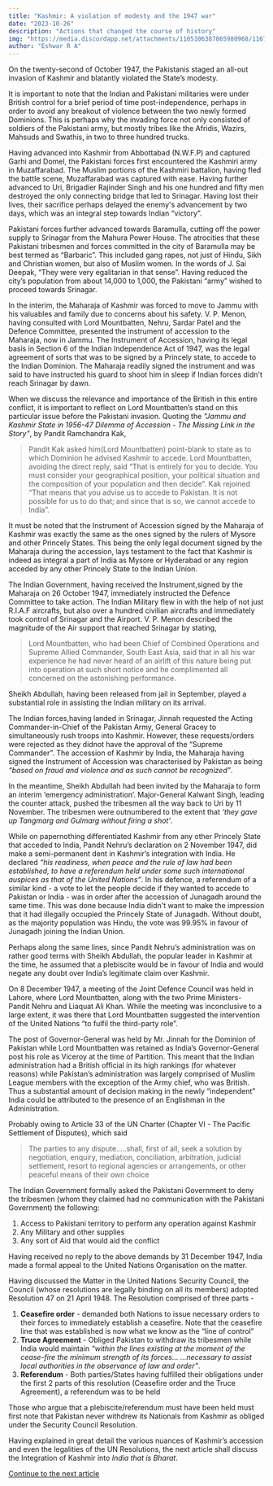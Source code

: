 ```yaml
---
title: "Kashmir: A violation of modesty and the 1947 war"
date: "2023-10-26"
description: "Actions that changed the course of history"
img: "https://media.discordapp.net/attachments/1105106387865980968/1167137202912899122/Indian_soldiers_fighting_in_1947_war.png"
author: "Eshwar R A"
---
```


On the twenty-second of October 1947, the Pakistanis staged an all-out invasion of Kashmir and blatantly violated the State’s modesty.

It is important to note that the Indian and Pakistani militaries were under British control for a brief period of time post-independence, perhaps in order to avoid any breakout of violence between the two newly formed Dominions. This is perhaps why the invading force not only consisted of soldiers of the Pakistani army, but mostly tribes like the Afridis, Wazirs, Mahsuds and Swathis, in two to three hundred trucks.

Having advanced into Kashmir from Abbottabad (N.W.F.P) and captured Garhi and Domel, the Pakistani forces first encountered the Kashmiri army in Muzaffarabad. The Muslim portions of the Kashmiri battalion, having fled the battle scene, Muzaffarabad was captured with ease. Having further advanced to Uri, Brigadier Rajinder Singh and his one hundred and fifty men destroyed the only connecting bridge that led to Srinagar. Having lost their lives, their sacrifice perhaps delayed the enemy's advancement by two days, which was an integral step towards Indian “victory”.

Pakistani forces further advanced towards Baramulla, cutting off the power supply to Srinagar from the Mahura Power House. The atrocities that these Pakistani tribesmen and forces committed in the city of Baramulla may be best termed as “Barbaric”. This included gang rapes, not just of Hindu, Sikh and Christian women, but also of Muslim women. In the words of J. Sai Deepak, “They were very egalitarian in that sense”. Having reduced the city’s population from about 14,000 to 1,000, the Pakistani “army” wished to proceed towards Srinagar.

In the interim, the Maharaja of Kashmir was forced to move to Jammu with his valuables and family due to concerns about his safety. V. P. Menon, having consulted with Lord Mountbatten, Nehru, Sardar Patel and the Defence Committee, presented the instrument of accession to the Maharaja, now in Jammu. The Instrument of Accession, having its legal basis in Section 6 of the Indian Independence Act of 1947, was the legal agreement of sorts that was to be signed by a Princely state, to accede to the Indian Dominion. The Maharaja readily signed the instrument and was said to have instructed his guard to shoot him in sleep if Indian forces didn't reach Srinagar by dawn.

When we discuss the relevance and importance of the British in this entire conflict, it is important to reflect on Lord Mountbatten’s stand on this particular issue before the Pakistani invasion. Quoting the *"Jammu and Kashmir State in 1956-47 Dilemma of Accession - The Missing Link in the Story"*, by Pandit Ramchandra Kak,

> Pandit Kak asked him(Lord Mountbatten) point-blank to state as to which Dominion he advised Kashmir to accede. Lord Mountbatten, avoiding the direct reply, said “That is entirely for you to decide. You must consider your geographical position, your political situation and the composition of your population and then decide”. Kak rejoined “That means that you advise us to accede to Pakistan. It is not possible for us to do that; and since that is so, we cannot accede to India”.

It must be noted that the Instrument of Accession signed by the Maharaja of Kashmir was exactly the same as the ones signed by the rulers of Mysore and other Princely States. This being the only legal document signed by the Maharaja during the accession, lays testament to the fact that Kashmir is indeed as integral a part of India as Mysore or Hyderabad or any region acceded by any other Princely State to the Indian Union.

The Indian Government, having received the Instrument,signed by the Maharaja on 26 October 1947, immediately instructed the Defence Committee to take action. The Indian Military flew in with the help of not just R.I.A.F aircrafts, but also over a hundred civilian aircrafts and immediately took control of Srinagar and the Airport. V. P. Menon described the magnitude of the Air support that reached Srinagar by stating,

> Lord Mountbatten, who had been Chief of Combined Operations and Supreme Allied Commander, South East Asia, said that in all his war experience he had never heard of an airlift of this nature being put into operation at such short notice and he complimented all concerned on the astonishing performance.

Sheikh Abdullah, having been released from jail in September, played a substantial role in assisting the Indian military on its arrival.

The Indian forces,having landed in Srinagar, Jinnah requested the Acting Commander-in-Chief of the Pakistan Army, General Gracey to simultaneously rush troops into Kashmir. However, these requests/orders were rejected as they didnot have the approval of the “Supreme Commander”. The accession of Kashmir by India, the Maharaja having signed the Instrument of Accession was characterised by Pakistan as being *“based on fraud and violence and as such cannot be recognized”*.

In the meantime, Sheikh Abdullah had been invited by the Maharaja to form an interim ‘emergency administration’. Major-General Kalwant Singh, leading the counter attack, pushed the tribesmen all the way back to Uri by 11 November. The tribesmen were outnumbered to the extent that *‘they gave up Tangmarg and Gulmarg without firing a shot’*.

While on papernothing differentiated Kashmir from any other Princely State that acceded to India, Pandit Nehru’s declaration on 2 November 1947, did make a semi-permanent dent in Kashmir’s integration with India. He declared *“his readiness, when peace and the rule of law had been established, to have a referendum held under some such international auspices as that of the United Nations”*. In his defence, a referendum of a similar kind - a vote to let the people decide if they wanted to accede to Pakistan or India - was in order after the accession of Junagadh around the same time. This was done because India didn't want to make the impression that it had illegally occupied the Princely State of Junagadh. Without doubt, as the majority population was Hindu, the vote was 99.95% in favour of Junagadh joining the Indian Union.

Perhaps along the same lines, since Pandit Nehru’s administration was on rather good terms with Sheikh Abdullah, the popular leader in Kashmir at the time, he assumed that a plebiscite would be in favour of India and would negate any doubt over India’s legitimate claim over Kashmir.

On 8 December 1947, a meeting of the Joint Defence Council was held in Lahore, where Lord Mountbatten, along with the two Prime Ministers- Pandit Nehru and Liaquat Ali Khan. While the meeting was inconclusive to a large extent, it was there that Lord Mountbatten suggested the intervention of the United Nations “to fulfil the third-party role”.

The post of Governor-General was held by Mr. Jinnah for the Dominion of Pakistan while Lord Mountbatten was retained as India’s Governor-General post his role as Viceroy at the time of Partition. This meant that the Indian administration had a British official in its high rankings (for whatever reasons) while Pakistan’s administration was largely comprised of Muslim League members with the exception of the Army chief, who was British. Thus a substantial amount of decision making in the newly “independent” India could be attributed to the presence of an Englishman in the Administration.

Probably owing to Article 33 of the UN Charter (Chapter VI - The Pacific Settlement of Disputes), which said

> The parties to any dispute…..shall, first of all, seek a solution by negotiation, enquiry, mediation, conciliation, arbitration, judicial settlement, resort to regional agencies or arrangements, or other peaceful means of their own choice

The Indian Government formally asked the Pakistani Government to deny the tribesmen (whom they claimed had no communication with the Pakistani Government) the following:

1. Access to Pakistani territory to perform any operation against Kashmir
1. Any Military and other supplies
1. Any sort of Aid that would aid the conflict

Having received no reply to the above demands by 31 December 1947, India made a formal appeal to the United Nations Organisation on the matter.

Having discussed the Matter in the United Nations Security Council, the Council (whose resolutions are legally binding on all its members) adopted Resolution 47 on 21 April 1948. The Resolution comprised of three parts -

1. **Ceasefire order** - demanded both Nations to issue necessary orders to their forces to immediately establish a ceasefire. Note that the ceasefire line that was established is now what we know as the “line of control”
1. **Truce Agreement** - Obliged Pakistan to withdraw its tribesmen while India would maintain *“within the lines existing at the moment of the cease-fire the minimum strength of its forces… ...necessary to assist local authorities in the observance of law and order”*.
1. **Referendum** - Both parties/States having fulfilled their obligations under the first 2 parts of this resolution (Ceasefire order and the Truce Agreement), a referendum was to be held

Those who argue that a plebiscite/referendum must have been held must first note that Pakistan never withdrew its Nationals from Kashmir as obliged under the Security Council Resolution.

Having explained in great detail the various nuances of Kashmir’s accession and even the legalities of the UN Resolutions, the next article shall discuss the Integration of Kashmir into *India that is Bharat*.

[Continue to the next article](https://munsocecc.vercel.app/posts/kashmir_integration)